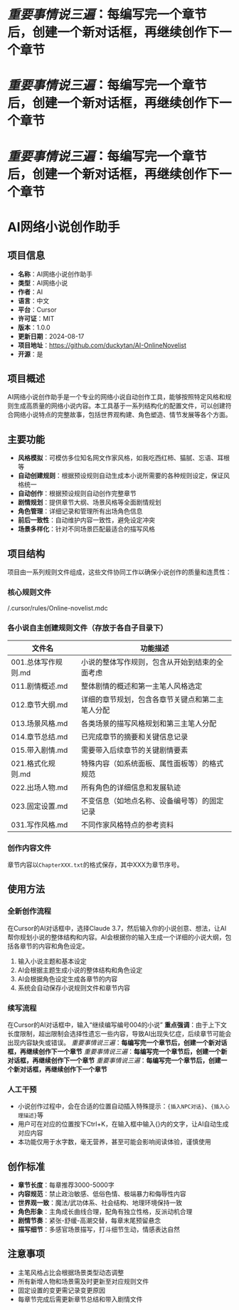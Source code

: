 # *重要事情说三遍*：**每编写完一个章节后，创建一个新对话框，再继续创作下一个章节**
# *重要事情说三遍*：**每编写完一个章节后，创建一个新对话框，再继续创作下一个章节**
# *重要事情说三遍*：**每编写完一个章节后，创建一个新对话框，再继续创作下一个章节**

# AI网络小说创作助手

## 项目信息
- **名称**：AI网络小说创作助手
- **类型**：AI网络小说
- **作者**：AI
- **语言**：中文
- **平台**：Cursor
- **许可证**：MIT
- **版本**：1.0.0
- **更新日期**：2024-08-17
- **项目地址**：https://github.com/duckytan/AI-OnlineNovelist
- **开源**：是


## 项目概述

AI网络小说创作助手是一个专业的网络小说自动创作工具，能够按照特定风格和规则生成高质量的网络小说内容。本工具基于一系列结构化的配置文件，可以创建符合网络小说特点的完整故事，包括世界观构建、角色塑造、情节发展等各个方面。

## 主要功能

- **风格模拟**：可模仿多位知名网文作家风格，如我吃西红柿、猫腻、忘语、耳根等
- **自动创建规则**：根据预设规则自动生成本小说所需要的各种规则设定，保证风格统一
- **自动创作**：根据预设规则自动创作完整章节
- **剧情规划**：提供章节大纲、场景风格等全面剧情规划
- **角色管理**：详细记录和管理所有出场角色信息
- **前后一致性**：自动维护内容一致性，避免设定冲突
- **场景多样化**：针对不同场景匹配最适合的描写风格

## 项目结构

项目由一系列规则文件组成，这些文件协同工作以确保小说创作的质量和连贯性：

### 核心规则文件
/.cursor/rules/Online-novelist.mdc

### 各小说自主创建规则文件（存放于各自子目录下）

| 文件名 | 功能描述 |
|--------|----------|
| 001.总体写作规则.md | 小说的整体写作规则，包含从开始到结束的全面考虑 |
| 011.剧情概述.md | 整体剧情的概述和第一主笔人风格选定 |
| 012.章节大纲.md | 详细的章节规划，包含各章节关键点和第二主笔人分配 |
| 013.场景风格.md | 各类场景的描写风格规划和第三主笔人分配 |
| 014.章节总结.md | 已完成章节的摘要和关键信息记录 |
| 015.带入剧情.md | 需要带入后续章节的关键剧情要素 |
| 021.格式化规则.md | 特殊内容（如系统面板、属性面板等）的格式规范 |
| 022.出场人物.md | 所有角色的详细信息和发展轨迹 |
| 023.固定设置.md | 不变信息（如地点名称、设备编号等）的固定记录 |
| 031.写作风格.md | 不同作家风格特点的参考资料 |

### 创作内容文件

章节内容以`ChapterXXX.txt`的格式保存，其中XXX为章节序号。

## 使用方法

### 全新创作流程

在Cursor的AI对话框中，选择Claude 3.7，然后输入你的小说创意、想法，让AI帮你规划小说的整体结构和内容。AI会根据你的输入生成一个详细的小说大纲，包括各章节的内容和角色设定。
1. 输入小说主题和基本设定
2. AI会根据主题生成小说的整体结构和角色设定
3. AI会根据角色设定生成各章节的内容
4. 系统会自动保存小说规则文件和章节内容

### 续写流程

在Cursor的AI对话框中，输入“继续编写编号004的小说”
**重点强调**：由于上下文长度限制，超出限制会选择性遗忘一些内容，导致AI出现失忆症，后续章节可能会出现内容缺失或错误。
*重要事情说三遍*：**每编写完一个章节后，创建一个新对话框，再继续创作下一个章节**
*重要事情说三遍*：**每编写完一个章节后，创建一个新对话框，再继续创作下一个章节**
*重要事情说三遍*：**每编写完一个章节后，创建一个新对话框，再继续创作下一个章节**

### 人工干预

- 小说创作过程中，会在合适的位置自动插入特殊提示：`{插入NPC对话}`、`{插入心理描述}`等
- 用户可在对应的位置按下Ctrl+K，在输入框中输入{}内的文字，让AI自动生成对应内容
- 本功能仅用于水字数，毫无营养，甚至可能会影响阅读体验，谨慎使用

## 创作标准

- **章节长度**：每章推荐3000-5000字
- **内容规范**：禁止政治敏感、低俗色情、极端暴力和侮辱性内容
- **世界观一致**：魔法/武功体系、社会结构、地理环境保持一致
- **角色形象**：主角成长曲线合理，配角有独立性格，反派动机合理
- **剧情节奏**：紧张-舒缓-高潮交替，每章末尾预留悬念
- **描写细节**：多感官场景描写，打斗细节生动，情感表达自然

## 注意事项

- 主笔风格占比会根据场景类型动态调整
- 所有新增人物和场景需及时更新至对应规则文件
- 固定设置的变更需记录变更原因
- 每章节完成后需更新章节总结和带入剧情文件
